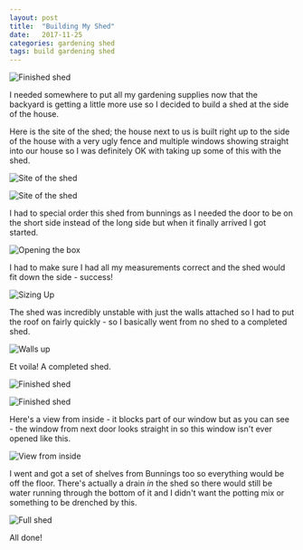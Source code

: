 ```yaml
---
layout: post
title:  "Building My Shed"
date:   2017-11-25
categories: gardening shed
tags: build gardening shed
---
```


![Finished shed](/images/shed/06_finished.jpg)

I needed somewhere to put all my gardening supplies now that the backyard is getting a little more use so I decided to build a shed at the side of the house.

<!--more-->

Here is the site of the shed; the house next to us is built right up to the side of the house with a very ugly fence and multiple windows showing straight into our house so I was definitely OK with taking up some of this with the shed.

![Site of the shed](/images/shed/01_shed_site.jpg)

![Site of the shed](/images/shed/02_shed_site.jpg)

I had to special order this shed from bunnings as I needed the door to be on the short side instead of the long side but when it finally arrived I got started.

![Opening the box](/images/shed/03_open_box.jpg)

I had to make sure I had all my measurements correct and the shed would fit down the side - success!

![Sizing Up](/images/shed/04_sizing_up.jpg)

The shed was incredibly unstable with just the walls attached so I had to put the roof on fairly quickly - so I basically went from no shed to a completed shed.

![Walls up](/images/shed/05_walls.jpg)

Et voila! A completed shed.

![Finished shed](/images/shed/06_finished.jpg)

![Finished shed](/images/shed/07_finished.jpg)

Here's a view from inside - it blocks part of our window but as you can see - the window from next door looks straight in so this window isn't ever opened like this.

![View from inside](/images/shed/08_inside_view.jpg)

I went and got a set of shelves from Bunnings too so everything would be off the floor. There's actually a drain _in_ the shed so there would still be water running through the bottom of it and I didn't want the potting mix or something to be drenched by this.

![Full shed](/images/shed/09_full_shed.jpg)

All done!